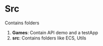 # Src

Contains folders

1. **Games**: Contain API demo and a testApp
2. **src**: Contains folders like ECS, Utils